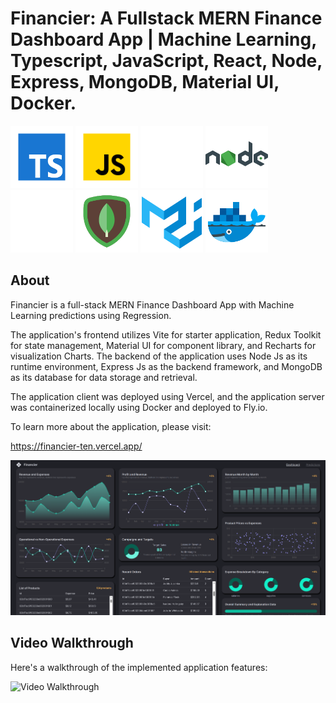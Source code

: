 # Financier: A Fullstack MERN Finance Dashboard App | Machine Learning, Typescript, JavaScript, React, Node, Express, MongoDB, Material UI, Docker.

<img src='icons8-typescript.svg' title='Webpage Overview' width='100' alt='Webpage Overview' /> <img src='icons8-javascript.svg' title='Webpage Overview' width='100' alt='Webpage Overview' /> <img src='icons8-react (1).svg' title='Webpage Overview' width='100' alt='Webpage Overview' /> <img src='icons8-nodejs.svg' title='Webpage Overview' width='100' alt='Webpage Overview' />  <img src='icons8-express-js (1).svg' title='Webpage Overview' width='100' alt='Webpage Overview' /> <img src='icons8-mongodb.svg' title='Webpage Overview' width='100' alt='Webpage Overview' /> <img src='icons8-material-ui.svg' title='Webpage Overview' width='100' alt='Webpage Overview' /> <img src='icons8-docker.svg' title='Webpage Overview' width='100' alt='Webpage Overview' />

## About

Financier is a full-stack MERN Finance Dashboard App with Machine Learning predictions using Regression. 

The application's frontend utilizes Vite for starter application, Redux Toolkit for state management, Material UI for component library, and Recharts for visualization Charts. The backend of the application uses Node Js as its runtime environment, Express Js as the backend framework, and MongoDB as its database for data storage and retrieval.

The application client was deployed using Vercel, and the application server was containerized locally using Docker and deployed to Fly.io.

To learn more about the application, please visit: 

  https://financier-ten.vercel.app/ 

<img src='client/src/assets/Capture.PNG' title='Webpage Overview' width='' alt='Webpage Overview' />

## Video Walkthrough

Here's a walkthrough of the implemented application features:

<img src='client/walkthrough.gif' title='Video Walkthrough' width='' alt='Video Walkthrough' />

